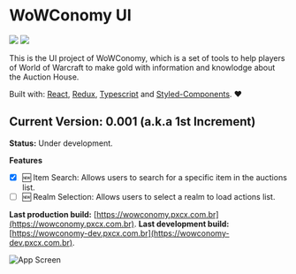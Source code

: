 # WoWConomy UI

![](https://github.com/pxcx/wowconomy-ui/workflows/Continuous%20Integration/badge.svg)
![](https://github.com/pxcx/wowconomy-ui//workflows/Continuous%20Deployment/badge.svg)

This is the UI project of WoWConomy, which is a set of tools to help players of World of Warcraft to make gold 
with information and knowlodge about the Auction House.

Built with: [React](https://reactjs.org), [Redux](https://redux.js.org), [Typescript](https://www.typescriptlang.org) and [Styled-Components](https://styled-components.com). :heart:

## Current Version: 0.001 (a.k.a 1st Increment)

**Status:** Under development.

**Features**
- [x] :new: Item Search: Allows users to search for a specific item in the auctions list.
- [ ] :new: Realm Selection: Allows users to select a realm to load actions list.

**Last production build:** [https://wowconomy.pxcx.com.br](https://wowconomy.pxcx.com.br).
**Last development build:** [https://wowconomy-dev.pxcx.com.br](https://wowconomy-dev.pxcx.com.br).

![App Screen](https://wowconomy.pxcx.com.br/screens/wowconomy_0_001.png)